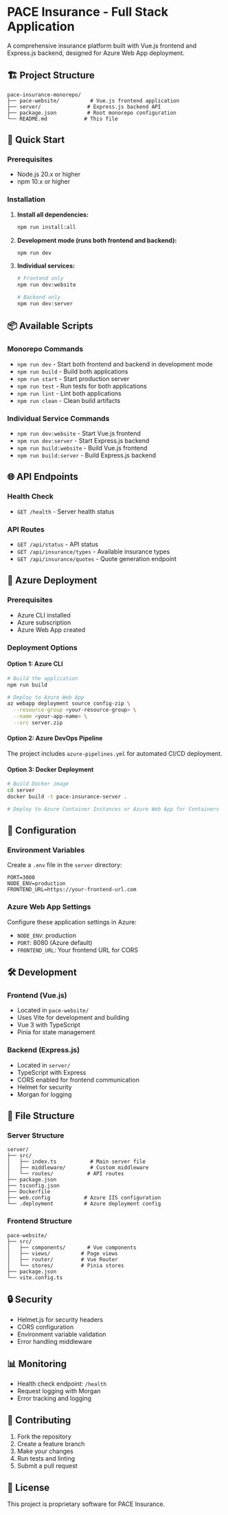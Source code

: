 # PACE Insurance - Full Stack Application

A comprehensive insurance platform built with Vue.js frontend and Express.js backend, designed for Azure Web App deployment.

## 🏗️ Project Structure

```
pace-insurance-monorepo/
├── pace-website/          # Vue.js frontend application
├── server/               # Express.js backend API
├── package.json          # Root monorepo configuration
└── README.md            # This file
```

## 🚀 Quick Start

### Prerequisites
- Node.js 20.x or higher
- npm 10.x or higher

### Installation

1. **Install all dependencies:**
   ```bash
   npm run install:all
   ```

2. **Development mode (runs both frontend and backend):**
   ```bash
   npm run dev
   ```

3. **Individual services:**
   ```bash
   # Frontend only
   npm run dev:website
   
   # Backend only
   npm run dev:server
   ```

## 📦 Available Scripts

### Monorepo Commands
- `npm run dev` - Start both frontend and backend in development mode
- `npm run build` - Build both applications
- `npm run start` - Start production server
- `npm run test` - Run tests for both applications
- `npm run lint` - Lint both applications
- `npm run clean` - Clean build artifacts

### Individual Service Commands
- `npm run dev:website` - Start Vue.js frontend
- `npm run dev:server` - Start Express.js backend
- `npm run build:website` - Build Vue.js frontend
- `npm run build:server` - Build Express.js backend

## 🌐 API Endpoints

### Health Check
- `GET /health` - Server health status

### API Routes
- `GET /api/status` - API status
- `GET /api/insurance/types` - Available insurance types
- `GET /api/insurance/quotes` - Quote generation endpoint

## 🚀 Azure Deployment

### Prerequisites
- Azure CLI installed
- Azure subscription
- Azure Web App created

### Deployment Options

#### Option 1: Azure CLI
```bash
# Build the application
npm run build

# Deploy to Azure Web App
az webapp deployment source config-zip \
  --resource-group <your-resource-group> \
  --name <your-app-name> \
  --src server.zip
```

#### Option 2: Azure DevOps Pipeline
The project includes `azure-pipelines.yml` for automated CI/CD deployment.

#### Option 3: Docker Deployment
```bash
# Build Docker image
cd server
docker build -t pace-insurance-server .

# Deploy to Azure Container Instances or Azure Web App for Containers
```

## 🔧 Configuration

### Environment Variables

Create a `.env` file in the `server` directory:

```env
PORT=3000
NODE_ENV=production
FRONTEND_URL=https://your-frontend-url.com
```

### Azure Web App Settings

Configure these application settings in Azure:

- `NODE_ENV`: production
- `PORT`: 8080 (Azure default)
- `FRONTEND_URL`: Your frontend URL for CORS

## 🛠️ Development

### Frontend (Vue.js)
- Located in `pace-website/`
- Uses Vite for development and building
- Vue 3 with TypeScript
- Pinia for state management

### Backend (Express.js)
- Located in `server/`
- TypeScript with Express
- CORS enabled for frontend communication
- Helmet for security
- Morgan for logging

## 📁 File Structure

### Server Structure
```
server/
├── src/
│   ├── index.ts           # Main server file
│   ├── middleware/        # Custom middleware
│   └── routes/           # API routes
├── package.json
├── tsconfig.json
├── Dockerfile
├── web.config           # Azure IIS configuration
└── .deployment          # Azure deployment config
```

### Frontend Structure
```
pace-website/
├── src/
│   ├── components/       # Vue components
│   ├── views/          # Page views
│   ├── router/         # Vue Router
│   └── stores/         # Pinia stores
├── package.json
└── vite.config.ts
```

## 🔒 Security

- Helmet.js for security headers
- CORS configuration
- Environment variable validation
- Error handling middleware

## 📊 Monitoring

- Health check endpoint: `/health`
- Request logging with Morgan
- Error tracking and logging

## 🤝 Contributing

1. Fork the repository
2. Create a feature branch
3. Make your changes
4. Run tests and linting
5. Submit a pull request

## 📄 License

This project is proprietary software for PACE Insurance.
